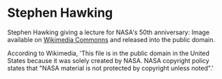 
# Stephen Hawking

Stephen Hawking giving a lecture for NASA's 50th anniversary:
Image available on [Wikimedia Commonns](https://commons.wikimedia.org/wiki/File:Stephen_hawking_2008_nasa_cropped.jpg)
and released into the public domain.

According to Wikimedia,
'This file is in the public domain in the United States because it was solely created by NASA. NASA copyright policy states that "NASA material is not protected by copyright unless noted".'
